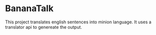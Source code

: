 # BananaTalk
This project translates english sentences into minion language.
It uses a translator api to genereate the output.
